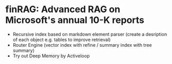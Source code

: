 # finRAG: Advanced RAG on Microsoft's annual 10-K reports

- Recursive index based on markdown element parser (create a desription of each object e.g. tables to improve retrieval)
- Router Engine (vector index with refine / summary index with tree summary)
- Try out Deep Memory by Activeloop
